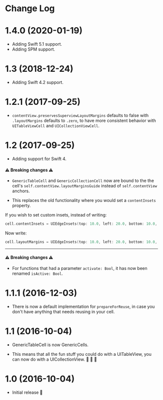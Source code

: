 # Change Log

# 1.4.0 (2020-01-19)

- Adding Swift 5.1 support.
- Adding SPM support.

# 1.3 (2018-12-24)

- Adding Swift 4.2 support.

# 1.2.1 (2017-09-25)

- `contentView.preservesSuperviewLayoutMargins` defaults to false with `.layoutMargins` defaults to `.zero`, to have more consistent behavior with `UITableViewCell` and `UICollectionViewCell`.

# 1.2 (2017-09-25)

- Adding support for Swift 4.

#### ⚠️ Breaking changes ⚠️

- `GenericTableCell` and `GenericCollectionCell` now are bound to the the cell's `self.contentView.layoutMarginsGuide` instead of `self.contentView` anchors. 

- This replaces the old functionality where you would set a `contentInsets` property. 

If you wish to set custom insets, instead of writing:

```swift
cell.contentInsets = UIEdgeInsets(top: 10.0, left: 20.0, bottom: 10.0, right: 20.0)
```

Now write:

```swift
cell.layoutMargins = UIEdgeInsets(top: 10.0, left: 20.0, bottom: 10.0, right: 20.0)
```

--- 
#### ⚠️ Breaking changes ⚠️

- For functions that had a parameter `activate: Bool`, it has now been renamed `isActive: Bool`.

# 1.1.1 (2016-12-03)

- There is now a default implementation for `prepareForReuse`, in case you don't have anything that needs reusing in your cell.

# 1.1 (2016-10-04)

- GenericTableCell is now GenericCells.

- This means that all the fun stuff you could do with a UITableView, you can now do with a UICollectionView. 🎊 🦁 🎊


# 1.0 (2016-10-04)

- Initial release 🎉
